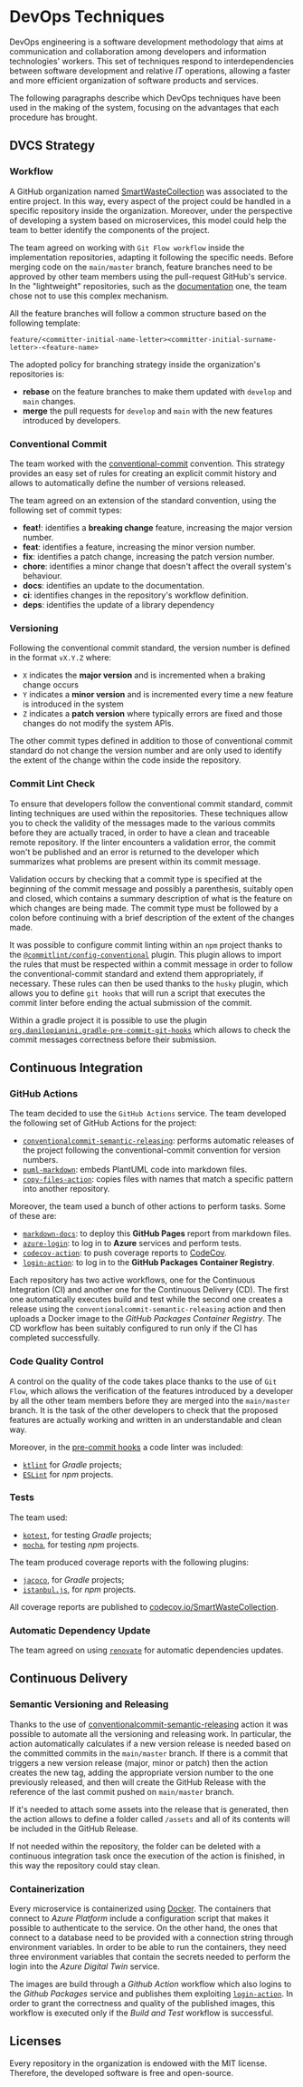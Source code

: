 # DevOps Techniques

DevOps engineering is a software development methodology that aims at communication and collaboration among developers and information technologies' workers. 
This set of techniques respond to interdependencies between software development and relative *IT* operations, allowing a faster and more efficient organization of software products and services.

The following paragraphs describe which DevOps techniques have been used in the making of the system, focusing on the advantages that each procedure has brought.

## DVCS Strategy
### Workflow
A GitHub organization named [SmartWasteCollection](https://github.com/SmartWasteCollection) was associated to the entire project. 
In this way, every aspect of the project could be handled in a specific repository inside the organization.
Moreover, under the perspective of developing a system based on microservices, this model could help the team to better identify the components of the project. 

The team agreed on working with `Git Flow workflow` inside the implementation repositories, adapting it following the specific needs. 
Before merging code on the ```main/master``` branch, feature branches need to be approved by other team members using the pull-request GitHub's service. In the "lightweight" repositories, such as the [documentation](https://github.com/SmartWasteCollection/documentation) one, the team chose not to use this complex mechanism. 

All the feature branches will follow a common structure based on the following template:
```
feature/<committer-initial-name-letter><committer-initial-surname-letter>-<feature-name>
```

The adopted policy for branching strategy inside the organization's repositories is:

- **rebase** on the feature branches to make them updated with `develop` and `main` changes.
- **merge** the pull requests for `develop` and `main` with the new features introduced by developers.

### Conventional Commit
The team worked with the [conventional-commit](https://www.conventionalcommits.org/en/v1.0.0/) convention. 
This strategy provides an easy set of rules for creating an explicit commit history and allows to automatically define the number of versions released.

The team agreed on an extension of the standard convention, using the following set of commit types:

* **feat!**: identifies a **breaking change** feature, increasing the major version number.
* **feat**: identifies a feature, increasing the minor version number.
* **fix**: identifies a patch change, increasing the patch version number.
* **chore**: identifies a minor change that doesn't affect the overall system's behaviour. 
* **docs**: identifies an update to the documentation.
* **ci**: identifies changes in the repository's workflow definition.
* **deps**: identifies the update of a library dependency

### Versioning
Following the conventional commit standard, the version number is defined in the format `vX.Y.Z` where:

- `X` indicates the **major version** and is incremented when a braking change occurs
- `Y` indicates a **minor version** and is incremented every time a new feature is introduced in the system 
- `Z` indicates a **patch version** where typically errors are fixed and those changes do not modify the system APIs.

The other commit types defined in addition to those of conventional commit standard do not change the version number and are only used to identify the extent of the change within the code inside the repository.

### Commit Lint Check
To ensure that developers follow the conventional commit standard, commit linting techniques are used within the repositories.
These techniques allow you to check the validity of the messages made to the various commits before they are actually traced, in order to have a clean and traceable remote repository.
If the linter encounters a validation error, the commit won't be published and an error is returned to the developer which summarizes what problems are present within its commit message.

Validation occurs by checking that a commit type is specified at the beginning of the commit message and possibly a parenthesis, suitably open and closed, which contains a summary description of what is the feature on which changes are being made. The commit type must be followed by a colon before continuing with a brief description of the extent of the changes made.

It was possible to configure commit linting within an `npm` project thanks to the [`@commitlint/config-conventional`](https://www.npmjs.com/package/@commitlint/config-conventional) plugin.
This plugin allows to import the rules that must be respected within a commit message in order to follow the conventional-commit standard and extend them appropriately, if necessary.
These rules can then be used thanks to the `husky` plugin, which allows you to define `git hooks` that will run a script that executes the commit linter before ending the actual submission of the commit.

Within a gradle project it is possible to use the plugin [`org.danilopianini.gradle-pre-commit-git-hooks`](https://github.com/DanySK/gradle-pre-commit-git-hooks) which allows to check the commit messages correctness before their submission.

## Continuous Integration
### GitHub Actions
The team decided to use the `GitHub Actions` service. The team developed the following set of GitHub Actions for the project:

* [`conventionalcommit-semantic-releasing`](https://github.com/anitvam/conventionalcommit-semantic-releasing): performs automatic releases of the project following the conventional-commit convention for version numbers.
* [`puml-markdown`](https://github.com/alessandro-marcantoni/puml-markdown): embeds PlantUML code into markdown files.
* [`copy-files-action`](https://github.com/SimoneRomagnoli/copy-files-action): copies files with names that match a specific pattern into another repository.

Moreover, the team used a bunch of other actions to perform tasks. Some of these are:

* [`markdown-docs`](https://github.com/ldeluigi/markdown-docs): to deploy this **GitHub Pages** report from markdown files.
* [`azure-login`](https://github.com/Azure/login): to log in to **Azure** services and perform tests.
* [`codecov-action`](https://github.com/codecov/codecov-action): to push coverage reports to [CodeCov](https://codecov.io).
* [`login-action`](https://github.com/docker/login-action): to log in to the **GitHub Packages Container Registry**.

Each repository has two active workflows, one for the Continuous Integration (CI) and another one for the Continuous Delivery (CD). The first one automatically executes build and test while the second one creates a release using the `conventionalcommit-semantic-releasing` action and then uploads a Docker image to the _GitHub Packages Container Registry_.
The CD workflow has been suitably configured to run only if the CI has completed successfully.

### Code Quality Control
A control on the quality of the code takes place thanks to the use of `Git Flow`, which allows the verification of the features introduced by a developer by all the other team members before they are merged into the `main/master` branch.
It is the task of the other developers to check that the proposed features are actually working and written in an understandable and clean way.

Moreover, in the [pre-commit hooks](#commit-lint-check) a code linter was included:

* [`ktlint`](https://ktlint.github.io/#getting-started) for _Gradle_ projects;
* [`ESLint`](https://eslint.org/) for _npm_ projects.

### Tests

The team used:

* [`kotest`](https://kotest.io/), for testing _Gradle_ projects;
* [`mocha`](https://mochajs.org/), for testing _npm_ projects.

The team produced coverage reports with the following plugins:

* [`jacoco`](https://github.com/jacoco/jacoco), for _Gradle_ projects;
* [`istanbul.js`](https://istanbul.js.org/), for _npm_ projects.

All coverage reports are published to [codecov.io/SmartWasteCollection](https://app.codecov.io/gh/SmartWasteCollection).

### Automatic Dependency Update

The team agreed on using [`renovate`](https://github.com/renovatebot/renovate) for automatic dependencies updates.

## Continuous Delivery

### Semantic Versioning and Releasing
Thanks to the use of [conventionalcommit-semantic-releasing](https://github.com/anitvam/conventionalcommit-semantic-releasing) action it was possible to automate all the versioning and releasing work. 
In particular, the action automatically calculates if a new version release is needed based on the committed commits in the `main/master` branch. If there is a commit that triggers a new version release (major, minor or patch) then the action creates the new tag, adding the appropriate version number to the one previously released, and then will create the GitHub Release with the reference of the last commit pushed on `main/master` branch.

If it's needed to attach some assets into the release that is generated, then the action allows to define a folder called `/assets` and all of its contents will be included in the GitHub Release.

If not needed within the repository, the folder can be deleted with a continuous integration task once the execution of the action is finished, in this way the repository could stay clean.

### Containerization
Every microservice is containerized using [Docker](https://www.docker.com/).
The containers that connect to _Azure Platform_ include a configuration script that makes it possible to authenticate to the service.
On the other hand, the ones that connect to a database need to be provided with a connection string through environment variables.
In order to be able to run the containers, they need three environment variables that contain the secrets needed to perform the login into the _Azure Digital Twin_ service. 

The images are build through a _Github Action_ workflow which also logins to the _Github Packages_ service and publishes them exploiting [`login-action`](https://github.com/docker/login-action).
In order to grant the correctness and quality of the published images, this workflow is executed only if the _Build and Test_ workflow is successful.

## Licenses
Every repository in the organization is endowed with the MIT license. Therefore, the developed software is free and open-source.
